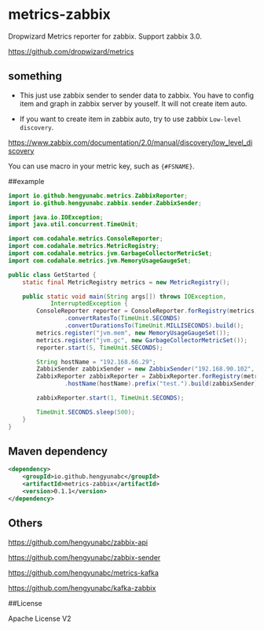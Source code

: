 # metrics-zabbix
Dropwizard Metrics reporter for zabbix. Support zabbix 3.0.

https://github.com/dropwizard/metrics

## something

* This just use zabbix sender to sender data to zabbix. You have to config item and graph in zabbix server by youself.
It will not create item auto.

* If you want to create item in zabbix auto, try to use zabbix `Low-level discovery`.

https://www.zabbix.com/documentation/2.0/manual/discovery/low_level_discovery

You can use macro in your metric key, such as `{#FSNAME}`.

##example
```java
import io.github.hengyunabc.metrics.ZabbixReporter;
import io.github.hengyunabc.zabbix.sender.ZabbixSender;

import java.io.IOException;
import java.util.concurrent.TimeUnit;

import com.codahale.metrics.ConsoleReporter;
import com.codahale.metrics.MetricRegistry;
import com.codahale.metrics.jvm.GarbageCollectorMetricSet;
import com.codahale.metrics.jvm.MemoryUsageGaugeSet;

public class GetStarted {
	static final MetricRegistry metrics = new MetricRegistry();

	public static void main(String args[]) throws IOException,
			InterruptedException {
		ConsoleReporter reporter = ConsoleReporter.forRegistry(metrics)
				.convertRatesTo(TimeUnit.SECONDS)
				.convertDurationsTo(TimeUnit.MILLISECONDS).build();
		metrics.register("jvm.mem", new MemoryUsageGaugeSet());
		metrics.register("jvm.gc", new GarbageCollectorMetricSet());
		reporter.start(5, TimeUnit.SECONDS);

		String hostName = "192.168.66.29";
		ZabbixSender zabbixSender = new ZabbixSender("192.168.90.102", 10051);
		ZabbixReporter zabbixReporter = ZabbixReporter.forRegistry(metrics)
				.hostName(hostName).prefix("test.").build(zabbixSender);

		zabbixReporter.start(1, TimeUnit.SECONDS);

		TimeUnit.SECONDS.sleep(500);
	}
}
```

## Maven dependency

```xml
<dependency>
    <groupId>io.github.hengyunabc</groupId>
    <artifactId>metrics-zabbix</artifactId>
    <version>0.1.1</version>
</dependency>
```

## Others

https://github.com/hengyunabc/zabbix-api

https://github.com/hengyunabc/zabbix-sender

https://github.com/hengyunabc/metrics-kafka

https://github.com/hengyunabc/kafka-zabbix

##License

Apache License V2
